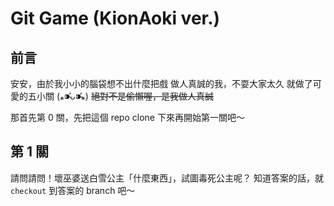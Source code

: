 #  Git Game (KionAoki ver.)

## 前言

安安，由於我小小的腦袋想不出什麼把戲
做人真誠的我，不耍大家太久
就做了可愛的五小關 (⁎⁍̴̛ᴗ⁍̴̛⁎) 
~~絕對不是偷懶喔，是我做人真誠~~

那首先第 0 關，先把這個 repo clone 下來再開始第一關吧～

## 第 1 關

請問請問！壞巫婆送白雪公主「什麼東西」，試圖毒死公主呢？
知道答案的話，就 `checkout` 到答案的 branch 吧～